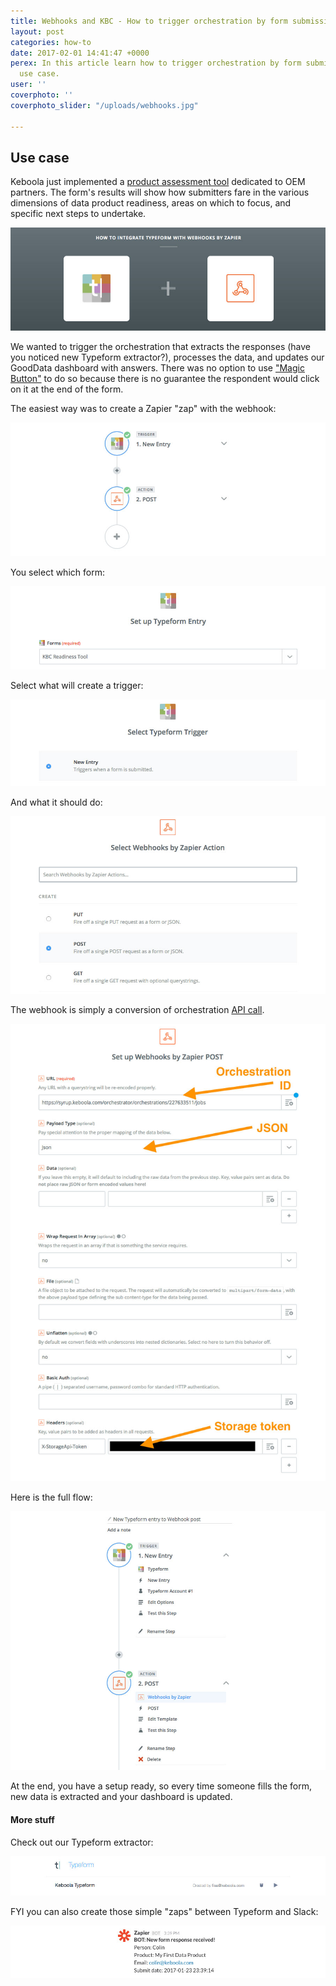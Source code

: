 ```yaml
---
title: Webhooks and KBC - How to trigger orchestration by form submission (Typeform)
layout: post
categories: how-to
date: 2017-02-01 14:41:47 +0000
perex: In this article learn how to trigger orchestration by form submission via a
  use case.
user: ''
coverphoto: ''
coverphoto_slider: "/uploads/webhooks.jpg"

---
```

## Use case

Keboola just implemented a [product assessment tool](https://www.keboola.com/product-assessment) dedicated to OEM partners. The form's results will show how submitters fare in the various dimensions of data product readiness, areas on which to focus, and specific next steps to undertake.

![](/uploads/webhooks1.jpg)

We wanted to trigger the orchestration that extracts the responses (have you noticed new Typeform extractor?), processes the data, and updates our GoodData dashboard with answers. There was no option to use ["Magic Button"](http://wiki.keboola.com/pure-gooddata-hints/gooddata-widgets) to do so because there is no guarantee the respondent would click on it at the end of the form.

The easiest way was to create a Zapier "zap" with the webhook:

![](/uploads/webhooks2.jpg)

You select which form:

![](/uploads/webhooks3.jpg)

Select what will create a trigger:

![](/uploads/webhooks4.jpg)

And what it should do:

![](/uploads/webhooks5.jpg)

The webhook is simply a conversion of orchestration [API call](http://docs.keboolaorchestratorv2api.apiary.io/).

![](/uploads/webhooks6.jpg)

Here is the full flow:

![](/uploads/webhooks7.jpg)

At the end, you have a setup ready, so every time someone fills the form, new data is extracted and your dashboard is updated.

#### More stuff

Check out our Typeform extractor:

![](/uploads/webhooks8.jpg)

FYI you can also create those simple "zaps" between Typeform and Slack:

![](/uploads/webhooks9.jpg)